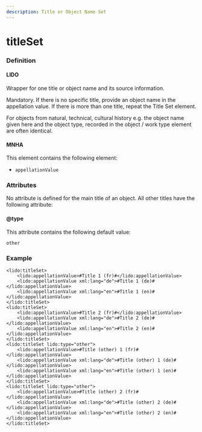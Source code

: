 ```yaml
---
description: Title or Object Name Set
---
```


# titleSet

### Definition

#### LIDO

Wrapper for one title or object name and its source information.

Mandatory. If there is no specific title, provide an object name in the appellation value. If there is more than one title, repeat the Title Set element.

For objects from natural, technical, cultural history e.g. the object name given here and the object type, recorded in the object / work type element are often identical.

#### MNHA

This element contains the following element:

* `appellationValue`

### Attributes

No attribute is defined for the main title of an object. All other titles have the following attribute:

#### @type

This attribute contains the following default value:

`other`

### Example

```markup
<lido:titleSet>
    <lido:appellationValue>#Title 1 (fr)#</lido:appellationValue>
    <lido:appellationValue xml:lang="de">#Title 1 (de)#</lido:appellationValue>
    <lido:appellationValue xml:lang="en">#Title 1 (en)#</lido:appellationValue>
</lido:titleSet>
<lido:titleSet>
    <lido:appellationValue>#Title 2 (fr)#</lido:appellationValue>
    <lido:appellationValue xml:lang="de">#Title 2 (de)#</lido:appellationValue>
    <lido:appellationValue xml:lang="en">#Title 2 (en)#</lido:appellationValue>
</lido:titleSet>
<lido:titleSet lido:type="other">
    <lido:appellationValue>#Title (other) 1 (fr)#</lido:appellationValue>
    <lido:appellationValue xml:lang="de">#Title (other) 1 (de)#</lido:appellationValue>
    <lido:appellationValue xml:lang="en">#Title (other) 1 (en)#</lido:appellationValue>
</lido:titleSet>
<lido:titleSet lido:type="other">
    <lido:appellationValue>#Title (other) 2 (fr)#</lido:appellationValue>
    <lido:appellationValue xml:lang="de">#Title (other) 2 (de)#</lido:appellationValue>
    <lido:appellationValue xml:lang="en">#Title (other) 2 (en)#</lido:appellationValue>
</lido:titleSet>
```

